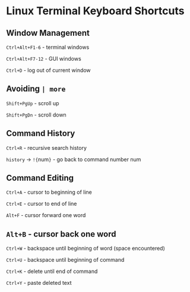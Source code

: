 # Linux Terminal Keyboard Shortcuts

## Window Management
`Ctrl+Alt+F1-6` - terminal windows

`Ctrl+Alt+F7-12` - GUI windows

`Ctrl+D` - log out of current window

## Avoiding `| more`
`Shift+PgUp` - scroll up

`Shift+PgDn` - scroll down

## Command History
`Ctrl+R` - recursive search history

`history` -> `!{`num`}` - go back to command number num

## Command Editing
`Ctrl+A` - cursor to beginning of line

`Ctrl+E` - cursor to end of line

`Alt+F` - cursor forward one word

`Alt+B` - cursor back one word
--
`Ctrl+W` - backspace until beginning of word (space encountered)

`Ctrl+U` - backspace until beginning of command

`Ctrl+K` - delete until end of command

`Ctrl+Y` - paste deleted text
